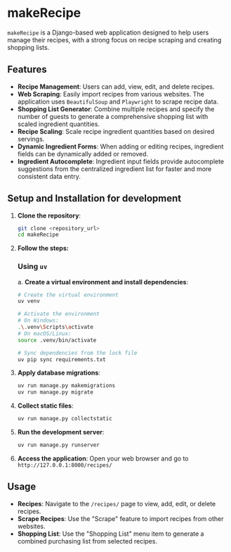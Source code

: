 # makeRecipe

`makeRecipe` is a Django-based web application designed to help users manage their recipes, with a strong focus on recipe scraping and creating shopping lists.

## Features

- **Recipe Management**: Users can add, view, edit, and delete recipes.
- **Web Scraping**: Easily import recipes from various websites. The application uses `BeautifulSoup` and `Playwright` to scrape recipe data.
- **Shopping List Generator**: Combine multiple recipes and specify the number of guests to generate a comprehensive shopping list with scaled ingredient quantities.
- **Recipe Scaling**: Scale recipe ingredient quantities based on desired servings.
- **Dynamic Ingredient Forms**: When adding or editing recipes, ingredient fields can be dynamically added or removed.
- **Ingredient Autocomplete**: Ingredient input fields provide autocomplete suggestions from the centralized ingredient list for faster and more consistent data entry.

## Setup and Installation for development

1. **Clone the repository**:

    ```bash
    git clone <repository_url>
    cd makeRecipe
    ```

2. **Follow the steps:**

   ### Using `uv`

    a. **Create a virtual environment and install dependencies**:

    ```bash
    # Create the virtual environment
    uv venv

    # Activate the environment
    # On Windows:
    .\.venv\Scripts\activate
    # On macOS/Linux:
    source .venv/bin/activate

    # Sync dependencies from the lock file
    uv pip sync requirements.txt
    ```

3. **Apply database migrations**:

    ```bash
    uv run manage.py makemigrations
    uv run manage.py migrate
    ```

4. **Collect static files**:

    ```bash
    uv run manage.py collectstatic
    ```

5. **Run the development server**:

    ```bash
    uv run manage.py runserver
    ```

6. **Access the application**: Open your web browser and go to `http://127.0.0.1:8000/recipes/`

## Usage

- **Recipes**: Navigate to the `/recipes/` page to view, add, edit, or delete recipes.
- **Scrape Recipes**: Use the "Scrape" feature to import recipes from other websites.
- **Shopping List**: Use the "Shopping List" menu item to generate a combined purchasing list from selected recipes.
